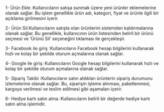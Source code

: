 1- Ürün Ekle :Kullanıcıların satışa sunmak üzere yeni ürünler eklemelerine olanak sağlar. Bu işlem genellikle ürün adı, kategori, fiyat ve ürünle ilgili bir açıklama girilmesini içerir.

2- Ürün Sil:Kullanıcıların satışta olan ürünlerini sistemden kaldırmalarına olanak sağlar. Bu genellikle, kullanıcının ürün listesinden belirli bir ürünü seçmesi ve ‘Ürünü Sil’ seçeneğini tıklaması ile gerçekleşir.

3- Facebook ile giriş :Kullanıcıların Facebook hesap bilgilerini kullanarak hızlı ve kolay bir şekilde oturum açmalarına olanak sağlar.

4- Google ile giriş: Kullanıcıların Google hesap bilgilerini kullanarak hızlı ve kolay bir şekilde oturum açmalarına olanak sağlar.

5- Sipariş Takibi :Kullanıcıların satın aldıkları ürünlerin sipariş durumunu izlemelerine olanak sağlar. Bu, siparişin işleme alınması, paketlenmesi, kargoya verilmesi ve teslim edilmesi gibi aşamaları içerir.

6- Hediye kartı satın alma :Kullanıcıların belirli bir değerde hediye kartı satın alma işlemidir.

